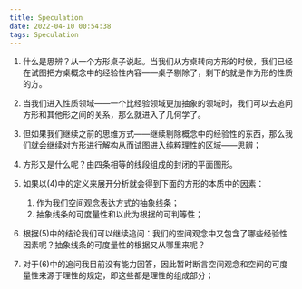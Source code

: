 ```yaml
---
title: Speculation
date: 2022-04-10 00:54:38
tags: Speculation
---
```


1. 什么是思辨？从一个方形桌子说起。当我们从方桌转向方形的时候，我们已经在试图把方桌概念中的经验性内容——桌子剔除了，剩下的就是作为形的性质的方。
2. 当我们进入性质领域——一个比经验领域更加抽象的领域时，我们可以去追问方形和其他形之间的关系，那么就进入了几何学了。
3. 但如果我们继续之前的思维方式——继续剔除概念中的经验性的东西，那么我们就会继续对方形进行解构从而试图进入纯粹理性的区域——思辨；
4. 方形又是什么呢？由四条相等的线段组成的封闭的平面图形。
5. 如果以(4)中的定义来展开分析就会得到下面的方形的本质中的因素：
   
   1. 作为我们空间观念表达方式的抽象线条；
   2. 抽象线条的可度量性和以此为根据的可判等性；
6. 根据(5)中的结论我们可以继续追问：我们的空间观念中又包含了哪些经验性因素呢？抽象线条的可度量性的根据又从哪里来呢？
7. 对于(6)中的追问我目前没有能力回答，因此暂时断言空间观念和空间的可度量性来源于理性的规定，即这些都是理性的组成部分；